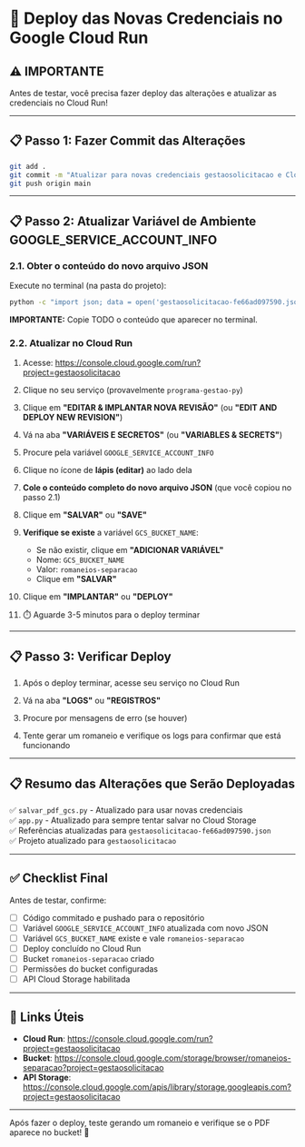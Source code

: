 # 🚀 Deploy das Novas Credenciais no Google Cloud Run

## ⚠️ IMPORTANTE
Antes de testar, você precisa fazer deploy das alterações e atualizar as credenciais no Cloud Run!

---

## 📋 Passo 1: Fazer Commit das Alterações

```bash
git add .
git commit -m "Atualizar para novas credenciais gestaosolicitacao e Cloud Storage"
git push origin main
```

---

## 📋 Passo 2: Atualizar Variável de Ambiente GOOGLE_SERVICE_ACCOUNT_INFO

### 2.1. Obter o conteúdo do novo arquivo JSON

Execute no terminal (na pasta do projeto):

```bash
python -c "import json; data = open('gestaosolicitacao-fe66ad097590.json').read(); print(data)"
```

**IMPORTANTE:** Copie TODO o conteúdo que aparecer no terminal.

### 2.2. Atualizar no Cloud Run

1. Acesse: https://console.cloud.google.com/run?project=gestaosolicitacao

2. Clique no seu serviço (provavelmente `programa-gestao-py`)

3. Clique em **"EDITAR & IMPLANTAR NOVA REVISÃO"** (ou **"EDIT AND DEPLOY NEW REVISION"**)

4. Vá na aba **"VARIÁVEIS E SECRETOS"** (ou **"VARIABLES & SECRETS"**)

5. Procure pela variável `GOOGLE_SERVICE_ACCOUNT_INFO`

6. Clique no ícone de **lápis (editar)** ao lado dela

7. **Cole o conteúdo completo do novo arquivo JSON** (que você copiou no passo 2.1)

8. Clique em **"SALVAR"** ou **"SAVE"**

9. **Verifique se existe** a variável `GCS_BUCKET_NAME`:
   - Se não existir, clique em **"ADICIONAR VARIÁVEL"**
   - Nome: `GCS_BUCKET_NAME`
   - Valor: `romaneios-separacao`
   - Clique em **"SALVAR"**

10. Clique em **"IMPLANTAR"** ou **"DEPLOY"**

11. ⏱️ Aguarde 3-5 minutos para o deploy terminar

---

## 📋 Passo 3: Verificar Deploy

1. Após o deploy terminar, acesse seu serviço no Cloud Run

2. Vá na aba **"LOGS"** ou **"REGISTROS"**

3. Procure por mensagens de erro (se houver)

4. Tente gerar um romaneio e verifique os logs para confirmar que está funcionando

---

## 📋 Resumo das Alterações que Serão Deployadas

✅ `salvar_pdf_gcs.py` - Atualizado para usar novas credenciais  
✅ `app.py` - Atualizado para sempre tentar salvar no Cloud Storage  
✅ Referências atualizadas para `gestaosolicitacao-fe66ad097590.json`  
✅ Projeto atualizado para `gestaosolicitacao`  

---

## ✅ Checklist Final

Antes de testar, confirme:

- [ ] Código commitado e pushado para o repositório
- [ ] Variável `GOOGLE_SERVICE_ACCOUNT_INFO` atualizada com novo JSON
- [ ] Variável `GCS_BUCKET_NAME` existe e vale `romaneios-separacao`
- [ ] Deploy concluído no Cloud Run
- [ ] Bucket `romaneios-separacao` criado
- [ ] Permissões do bucket configuradas
- [ ] API Cloud Storage habilitada

---

## 🔗 Links Úteis

- **Cloud Run**: https://console.cloud.google.com/run?project=gestaosolicitacao
- **Bucket**: https://console.cloud.google.com/storage/browser/romaneios-separacao?project=gestaosolicitacao
- **API Storage**: https://console.cloud.google.com/apis/library/storage.googleapis.com?project=gestaosolicitacao

---

Após fazer o deploy, teste gerando um romaneio e verifique se o PDF aparece no bucket! 🚀

